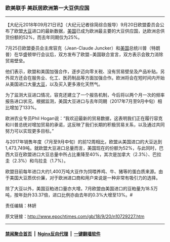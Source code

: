 ### 欧美联手 美跃居欧洲第一大豆供应国
------------------------

<p>【大纪元2018年09月21日讯】（大纪元记者徐简综合报导）9月20日欧盟委员会公布了欧盟<a href="http://www.epochtimes.com/gb/tag/%E5%A4%A7%E8%B1%86.html">大豆</a>进口的最新数据，<a href="http://www.epochtimes.com/gb/tag/%E7%BE%8E%E5%9B%BD.html">美国</a>已成为欧洲最主要的大豆供应国，达欧洲总供货份额的52%，而去年同期仅为25%。</p>
<p>7月25日欧盟委员会主席容克（Jean-Claude Juncker）和<a href="http://www.epochtimes.com/gb/tag/%E7%BE%8E%E5%9B%BD.html">美国</a>总统川普（特朗普）在华盛顿举行会议后，双方发布了欧盟−美国联合宣言，双方表示会致力消除贸易壁垒。</p>
<p>他们表示，欧盟和美国加强合作，逐步迈向零关税、没有贸易壁垒及产品补贴。另外双方还会在服务业、化工、医药制品等方面加强合作。欧洲将会在短时间内开始从美国进口大量<a href="http://www.epochtimes.com/gb/tag/%E5%A4%A7%E8%B1%86.html">大豆</a>，以及买入更多液化天然气。</p>
<p>为了监测大豆进口情况，容克还建立了一个报告机制，今后将以两个月一次的频率报告进口状况。根据监测，美国大豆进口与去年同期（2017年7月至9月中旬）相比增加了133%。</p>
<p>欧洲农业专员Phil Hogan说：“我欢迎最新的贸易数据，这表明我们正在履行容克和川普总统对增加贸易的承诺，这反映了我们长期的积极贸易关系，以及通过共同努力可以实现更多目标。”</p>
<p>与2017年销售年度（7月至9月中旬）的前12周相比，欧盟从美国进口的大豆达到1,473,749吨。就欧盟大豆进口总量而言，美国现在的份额为52%，与此同时，巴西大豆在欧盟进口大豆总量中所占比重降至40%，其次是加拿大（2.3%）、巴拉圭（2.3%）和乌拉圭（1.7%）。</p>
<p>欧盟目前每年进口大约1,400万吨大豆作为饲喂养鸡、牛、猪等的蛋白质来源。由于美国大豆质优价廉，对于欧洲进口商和用户来说是一种非常有吸引力的选择。</p>
<p>除了大豆以外，美国豆粕进口量亦大增。7月欧盟由美国进口的豆粕量为18.5万吨，按年劲升33.37倍，进口比例亦由去年的0.3%大增至13%。#</p>
<p>责任编辑：林妍</p>

原文链接：http://www.epochtimes.com/gb/18/9/20/n10729227.htm


------------------------
#### [禁闻聚合首页](https://github.com/gfw-breaker/banned-news/blob/master/README.md) &nbsp;|&nbsp; [Nginx反向代理](https://github.com/gfw-breaker/open-proxy/blob/master/README.md) &nbsp;|&nbsp; [一键翻墙软件](https://github.com/gfw-breaker/nogfw/blob/master/README.md)